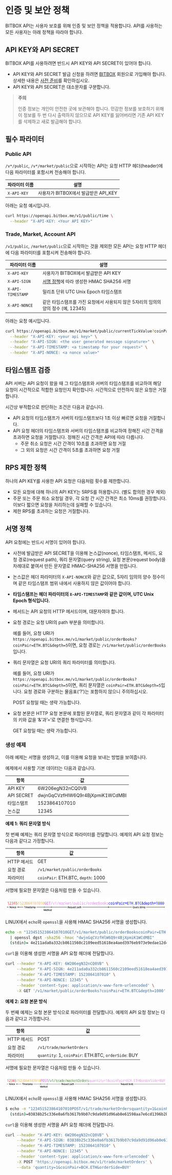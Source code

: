# 인증 및 보안 정책

BITBOX API는 사용자 보호를 위해 인증 및 보안 정책을 적용합니다. API를 사용하는 모든 사용자는 아래 정책을 따라야 합니다.

## API KEY와 API SECRET

BITBOX API를 사용하려면 반드시 API KEY와 API SECRET이 있어야 합니다.

  - API KEY와 API SECRET 발급 신청을 하려면 [BITBOX](http://bitbox.me) 회원으로 가입해야 합니다. 상세한 내용은 [사전 준비](1_Overview.md#사전-준비)를 확인하십시오.
  - API KEY와 API SECRET은 대소문자를 구분합니다.

> **주의**
> 
> 인증 정보는 개인이 안전한 곳에 보관해야 합니다. 민감한 정보를 보호하기 위해 이 정보를 두 번 다시 출력하지 않으므로 API KEY를 잃어버리면 기존 API KEY를 삭제하고 새로 발급해야 합니다.

## 필수 파라미터

### Public API

`/v*/public`, `/v*/market/public`으로 시작하는 API는 요청 HTTP 헤더(header)에 다음 파라미터를 포함시켜 전송해야 합니다.

| 파라미터 이름     | 설명                          |
| ----------- | --------------------------- |
| `X-API-KEY` | 사용자가 BITBOX에서 발급받은 API\_KEY |

아래는 요청 예시입니다.

``` bash
curl https://openapi.bitbox.me/v1/public/time \
  --header "X-API-KEY: <Your API KEY>"
```

### Trade, Market, Account API

`/v1/public`, `/market/public`으로 시작하는 것을 제외한 모든 API는 요청 HTTP 헤더에 다음 파라미터를 포함시켜 전송해야 합니다.

| 파라미터 이름           | 설명                                                  |
| ----------------- | --------------------------------------------------- |
| `X-API-KEY`       | 사용자가 BITBOX에서 발급받은 API KEY                          |
| `X-API-SIGN`      | [서명 정책](#서명-정책)에 따라 생성한 HMAC SHA256 서명              |
| `X-API-TIMESTAMP` | 밀리초 단위 UTC Unix Epoch 타임스탬프                         |
| `X-API-NONCE`     | 같은 타임스탬프를 가진 요청에서 사용되지 않은 5자리의 임의의 양의 정수 (예, 12345) |

아래는 요청 예시입니다.

``` bash
curl https://openapi.bitbox.me/v1/market/public/currentTickValue?coinPair=BCH.ETH \
  --header "X-API-KEY: <your api key>" \
  --header "X-API-SIGN: <the user generated message signature>" \
  --header "X-API-TIMESTAMP: <a timestamp for your request>" \
  --header "X-API-NONCE: <a nonce value>"
```

## 타임스탬프 검증

API 서버는 API 요청이 왔을 때 그 타임스탬프와 서버의 타임스탬프를 비교하여 해당 요청이 시간적으로 적합한 요청인지 확인합니다. 시간적으로 안전하지 않은 요청은 거절합니다.

시간상 부적합으로 판단하는 조건은 다음과 같습니다.

  - API 요청의 타임스탬프가 서버의 타임스탬프보다 1초 이상 빠르면 요청을 거절합니다.
  - API 요청 헤더의 타임스탬프와 서버의 타임스탬프를 비교하여 정해진 시간 간격을 초과하면 요청을 거절합니다. 정해진 시간 간격은 API에 따라 다릅니다.
      - 주문 취소 요청은 시간 간격이 10초를 초과하면 요청 거절
      - 그 외의 요청은 시간 간격이 5초를 초과하면 요청 거절

## RPS 제한 정책

하나의 API KEY를 사용한 API 요청은 다음처럼 횟수를 제한합니다.

  - 모든 요청에 대해 하나의 API KEY는 5RPS를 허용합니다. (별도 합의한 경우 제외)
  - 주문 또는 주문 취소 요청일 경우, 각 요청 간 시간 간격은 최소 10ms를 권장합니다. 이보다 짧으면 요청을 처리하는데 실패할 수 있습니다.
  - 제한 RPS를 초과하는 요청은 거절합니다.

## 서명 정책

API 요청에는 반드시 서명이 있어야 합니다.

  - 사전에 발급받은 API SECRET을 이용해 논스값(nonce), 타임스탬프, 메서드, 요청 경로(request path), 쿼리 문자열(query string), 요청 본문(request body)을 차례대로 붙여서 만든 문자열로 HMAC-SHA256 서명을 만듭니다.

  - 논스값은 헤더 파라미터의 `X-API-NONCE`와 같은 값으로, 5자리 임의의 양수 정수이며 같은 타임스탬프 범위 내에서 사용하지 않은 값이어야 합니다.

  - **타임스탬프는 헤더 파라미터의 `X-API-TIMESTAMP`와 같은 값이며, UTC Unix Epoch 형식입니다.**

  - 메서드는 API 요청의 HTTP 메서드이며, 대문자여야 합니다.

  - 요청 경로는 요청 URI의 path 부분을 의미합니다.
    
    예를 들어, 요청 URI가 `https://openapi.bitbox.me/v1/market/public/orderBooks?coinPair=ETH.BTC&depth=5`이면, 요청 경로는 `/v1/market/public/orderBooks`입니다.

  - 쿼리 문자열은 요청 URI의 쿼리 파라미터를 의미합니다.
    
    예를 들어, 요청 URI가 `https://openapi.bitbox.me/v1/market/public/orderBooks?coinPair=ETH.BTC&depth=5`이면, 쿼리 문자열은 `coinPair=ETH.BTC&depth=5`입니다.
    요청 경로와 구분하는 물음표(‘?’)는 포함하지 않으니 주의하십시오.
    
    POST 요청일 때는 생략 가능합니다.

  - 요청 본문은 HTTP 요청 본문에 포함된 문자열로, 쿼리 문자열과 같이 각 파라미터의 키와 값을 ‘&’과’=’로 연결한 형식입니다.
    
    GET 요청일 때는 생략 가능합니다.

### 생성 예제

아래 예제는 서명을 생성하고, 이를 이용해 요청을 보내는 방법을 보여줍니다.

예제에서 사용할 기본 데이터는 다음과 같습니다.

| 항목         | 값                                |
| ---------- | -------------------------------- |
| API KEY    | 6W206egN32nCQ0VB                 |
| API SECRET | dwjnGqCVzfHlW6Q9r4BjXpmiK1WCdMBI |
| 타임스탬프      | 1523864107010                    |
| 논스값        | 12345                            |

**예제 1: 쿼리 문자열 방식**

첫 번째 예제는 쿼리 문자열 방식으로 파라미터를 전달합니다.
예제의 API 요청 정보는 다음과 같다고 가정합니다.

| 항목       | 값                                  |
| -------- | ---------------------------------- |
| HTTP 메서드 | GET                                |
| 요청 경로    | `/v1/market/public/orderBooks`     |
| 파라미터     | `coinPair`: ETH.BTC, `depth`: 1000 |

서명에 필요한 문자열은 다음처럼 만들 수 있습니다.

![](images/signature_ex1.png)

LINUX에서 `echo`와 `openssl`을 사용해 HMAC SHA256 서명을 생성합니다.

``` bash
echo -n "123451523864107010GET/v1/market/public/orderBookscoinPair=ETH.BTC&depth=1000" \
  | openssl dgst -sha256 -hmac "dwjnGqCVzfHlW6Q9r4BjXpmiK1WCdMBI"
  (stdin)= 4e211ada0a332cb8611560c2109eed51618ea4aed3976eb973e9edae12d433e4
```

`curl`을 이용해 생성한 서명을 API 요청 헤더에 전달합니다.

``` bash
curl --header "X-API-KEY: 6W206egN32nCQ0VB" \
     --header "X-API-SIGN: 4e211ada0a332cb8611560c2109eed51618ea4aed3976eb973e9edae12d433e4" \
     --header "X-API-TIMESTAMP: 1523864107010" \
     --header "X-API-NONCE: 12345" \
     --header 'content-type: application/x-www-form-urlencoded' \
     -X GET '/v1/market/public/orderBooks?coinPair=ETH.BTC&depth=1000' \
```

**예제 2: 요청 본문 방식**

두 번째 예제는 요청 본문 방식으로 파라미터를 전달합니다.
예제의 API 요청 정보는 다음과 같다고 가정합니다.

| 항목       | 값                                                    |
| -------- | ---------------------------------------------------- |
| HTTP 메서드 | POST                                                 |
| 요청 경로    | `/v1/trade/marketOrders`                             |
| 파라미터     | `quantity`: 1, `coinPair`: ETH.BTC, `orderSide`: BUY |

서명에 필요한 문자열은 다음처럼 만들 수 있습니다.

![](images/signature_ex2.png)

LINUX에서 `echo`와 `openssl`을 사용해 HMAC SHA256 서명을 생성합니다.

``` bash
$ echo -n "123451523864107010POST/v1/trade/marketOrdersquantity=1&coinPair=BCH.ETH&orderSide=BUY" | openssl dgst -sha256 -hmac "dwjnGqCVzfHlW6Q9r4BjXpmiK1WCdMBI"
  (stdin)=03838b25c336e0a6fb3617b9b07c9da9d91d96ab0e61598aa7e6cd1396b2b3ef
```

`curl`을 이용해 생성한 서명을 API 요청 헤더에 전달합니다.

``` bash
curl --header "X-API-KEY: 6W206egN32nCQ0VB" \
     --header "X-API-SIGN: 03838b25c336e0a6fb3617b9b07c9da9d91d96ab0e61598aa7e6cd1396b2b3ef" \
     --header "X-API-TIMESTAMP: 1523864107010" \
     --header "X-API-NONCE: 12345" \
     --header 'content-type: application/x-www-form-urlencoded' \
     -X POST 'https://openapi.bitbox.me/v1/trade/marketOrders' \
     --data 'quantity=1&coinPair=BCH.ETH&orderSide=BUY'
```
